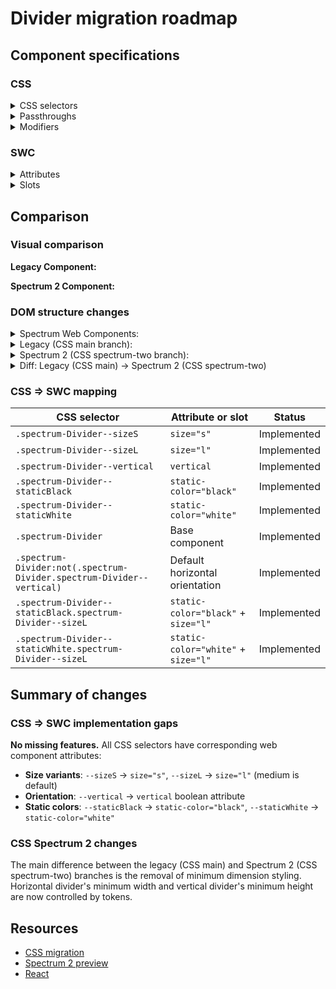 # Divider migration roadmap

## Component specifications

### CSS

<details>
<summary>CSS selectors</summary>

- `.spectrum-Divider`
- `.spectrum-Divider--sizeL`
- `.spectrum-Divider--sizeS`
- `.spectrum-Divider--staticBlack`
- `.spectrum-Divider--staticBlack.spectrum-Divider--sizeL`
- `.spectrum-Divider--staticWhite`
- `.spectrum-Divider--staticWhite.spectrum-Divider--sizeL`
- `.spectrum-Divider--vertical`
- `.spectrum-Divider:not(.spectrum-Divider.spectrum-Divider--vertical)`

</details>

<details>
<summary>Passthroughs</summary>

None found for this component.

</details>

<details>
<summary>Modifiers</summary>

- `--mod-divider-background-color`
- `--mod-divider-block-minimum-size`
- `--mod-divider-inline-minimum-size`
- `--mod-divider-thickness`
- `--mod-divider-vertical-align`
- `--mod-divider-vertical-height`
- `--mod-divider-vertical-margin`

</details>

### SWC

<details>
<summary>Attributes</summary>

- `size` (s, m, l)
- `vertical` (boolean)
- `static-color` (white, black)

</details>

<details>
<summary>Slots</summary>

None found for this component.

</details>

## Comparison

### Visual comparison

**Legacy Component:**

<!-- Screenshot of legacy component will be added here -->

**Spectrum 2 Component:**

<!-- Screenshot of Spectrum 2 component will be added here -->

### DOM structure changes

<details>
<summary>Spectrum Web Components:</summary>

```html
<sp-divider role="separator" aria-orientation="vertical"></sp-divider>
```

</details>

<details>
<summary>Legacy (CSS main branch):</summary>

```html
<hr
    class="spectrum-Divider spectrum-Divider--sizeM"
    style="min-inline-size: 200px;"
    role="separator"
/>
```

</details>

<details>
<summary>Spectrum 2 (CSS spectrum-two branch):</summary>

```html
<hr
    class="spectrum-Divider spectrum-Divider--sizeM"
    style=""
    role="separator"
/>
```

</details>

<details>
<summary>Diff: Legacy (CSS main) → Spectrum 2 (CSS spectrum-two)</summary>

```diff
<hr
    class="spectrum-Divider spectrum-Divider--sizeM"
-   style="min-inline-size: 200px;"
+   style=""
    role="separator"
/>
```

</details>

### CSS => SWC mapping

| CSS selector                                                          | Attribute or slot                   | Status      |
| --------------------------------------------------------------------- | ----------------------------------- | ----------- |
| `.spectrum-Divider--sizeS`                                            | `size="s"`                          | Implemented |
| `.spectrum-Divider--sizeL`                                            | `size="l"`                          | Implemented |
| `.spectrum-Divider--vertical`                                         | `vertical`                          | Implemented |
| `.spectrum-Divider--staticBlack`                                      | `static-color="black"`              | Implemented |
| `.spectrum-Divider--staticWhite`                                      | `static-color="white"`              | Implemented |
| `.spectrum-Divider`                                                   | Base component                      | Implemented |
| `.spectrum-Divider:not(.spectrum-Divider.spectrum-Divider--vertical)` | Default horizontal orientation      | Implemented |
| `.spectrum-Divider--staticBlack.spectrum-Divider--sizeL`              | `static-color="black"` + `size="l"` | Implemented |
| `.spectrum-Divider--staticWhite.spectrum-Divider--sizeL`              | `static-color="white"` + `size="l"` | Implemented |

## Summary of changes

### CSS => SWC implementation gaps

**No missing features.** All CSS selectors have corresponding web component attributes:

- **Size variants**: `--sizeS` → `size="s"`, `--sizeL` → `size="l"` (medium is default)
- **Orientation**: `--vertical` → `vertical` boolean attribute
- **Static colors**: `--staticBlack` → `static-color="black"`, `--staticWhite` → `static-color="white"`

### CSS Spectrum 2 changes

The main difference between the legacy (CSS main) and Spectrum 2 (CSS spectrum-two) branches is the removal of minimum dimension styling. Horizontal divider's minimum width and vertical divider's minimum height are now controlled by tokens.

## Resources

- [CSS migration](https://github.com/adobe/spectrum-css/pull/3557)
- [Spectrum 2 preview](https://spectrumcss.z13.web.core.windows.net/pr-2352/index.html?path=/docs/components-divider--docs)
- [React](https://react-spectrum.adobe.com/s2/index.html?path=/docs/divider--docs)
